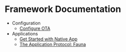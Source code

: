 # Framework Documentation

- Configuration
  - [Configure OTA](./configure-ota.md)
- Applications
  - [Get Started with Native App](./get-started-with-native-app.md)
  - [The Application Protocol: Fauna](./protocol-fauna.md)
